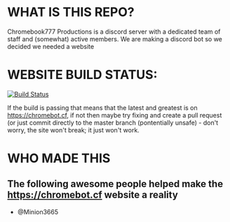 # WHAT IS THIS REPO?
Chromebook777 Productions is a discord server with a dedicated team of staff and (somewhat) active members. We are making a discord bot so we decided we needed a website

# WEBSITE BUILD STATUS:
[![Build Status](https://travis-ci.com/chromebook777-productions/chromebot.cf.svg?branch=master)](https://travis-ci.com/chromebook777-productions/chromebot.cf)

If the build is passing that means that the latest and greatest is on https://chromebot.cf, if not then maybe try fixing and create a pull request (or just commit directly to the master branch (pontentially unsafe) - don't worry, the site won't break; it just won't work.

# WHO MADE THIS
## The following awesome people helped make the https://chromebot.cf website a reality
- @Minion3665
